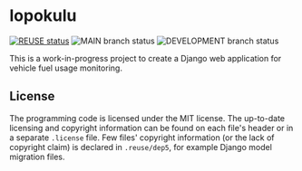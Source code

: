<!--
SPDX-FileCopyrightText: 2021 Jani Lehtinen
SPDX-FileCopyrightText: 2021 Markus Ijäs
SPDX-FileCopyrightText: 2021 Markus Murto

SPDX-License-Identifier: CC0-1.0
-->

# lopokulu

[![REUSE status](https://api.reuse.software/badge/github.com/mtijas/lopokulu)](https://api.reuse.software/info/github.com/mtijas/lopokulu)
![MAIN branch status](https://jenkins.tiko2020.trade/job/lopokulu/job/main/badge/icon?subject=Main)
![DEVELOPMENT branch status](https://jenkins.tiko2020.trade/job/lopokulu/job/development/badge/icon?subject=Development)

This is a work-in-progress project to create a Django web application for vehicle fuel usage monitoring.

## License

The programming code is licensed under the MIT license. The up-to-date licensing and copyright information can be found on each file's header or in a separate `.license` file. Few files' copyright information (or the lack of copyright claim) is declared in `.reuse/dep5`, for example Django model migration files.
